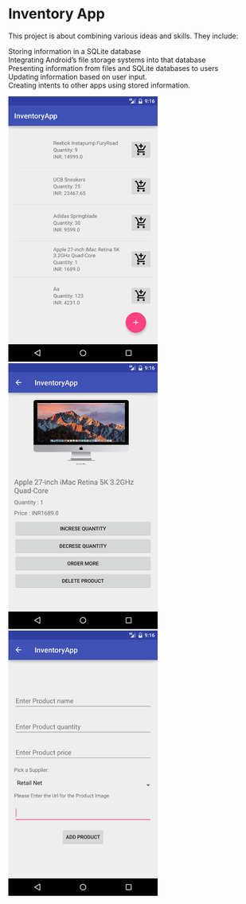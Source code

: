 # Inventory App

This project is about combining various ideas and skills. They include:

Storing information in a SQLite database<br />
Integrating Android’s file storage systems into that database<br />
Presenting information from files and SQLite databases to users<br />
Updating information based on user input.<br />
Creating intents to other apps using stored information.<br />

<img src="/InventoryAPP/images/1.png" width="300px">
<img src="/InventoryAPP/images/2.png" width="300px"><br />
<img src="/InventoryAPP/images/3.png" width="300px">
